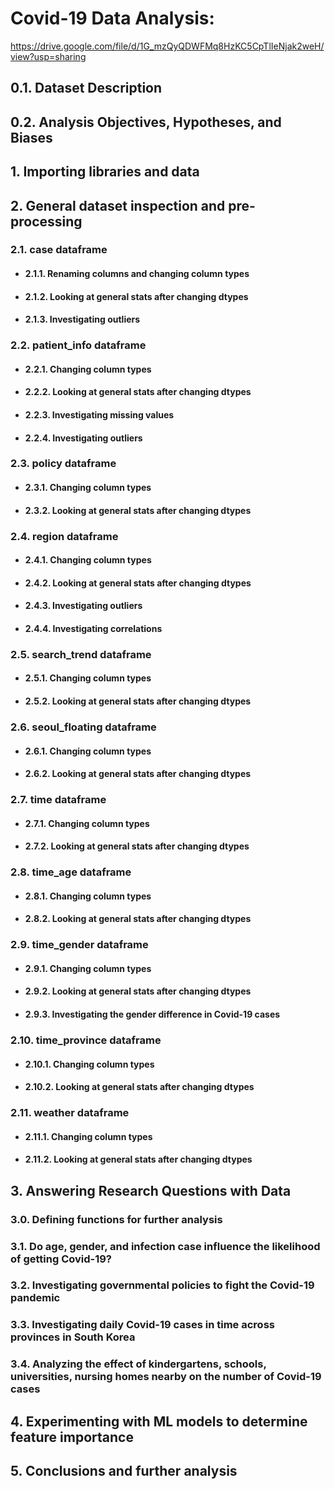 # Covid-19 Data Analysis:

https://drive.google.com/file/d/1G_mzQyQDWFMq8HzKC5CpTlIeNjak2weH/view?usp=sharing

## 0.1. Dataset Description

## 0.2. Analysis Objectives, Hypotheses, and Biases

## 1. Importing libraries and data

## 2. General dataset inspection and pre-processing

### 2.1. case dataframe
            
- #### 2.1.1. Renaming columns and changing column types

- #### 2.1.2. Looking at general stats after changing dtypes

- #### 2.1.3. Investigating outliers

### 2.2. patient_info dataframe

- #### 2.2.1. Changing column types

- #### 2.2.2. Looking at general stats after changing dtypes

- #### 2.2.3. Investigating missing values

- #### 2.2.4. Investigating outliers

### 2.3. policy dataframe

- #### 2.3.1. Changing column types

- #### 2.3.2. Looking at general stats after changing dtypes

### 2.4. region dataframe

- #### 2.4.1. Changing column types

- #### 2.4.2. Looking at general stats after changing dtypes

- #### 2.4.3. Investigating outliers

- #### 2.4.4. Investigating correlations

### 2.5. search_trend dataframe

- #### 2.5.1. Changing column types

- #### 2.5.2. Looking at general stats after changing dtypes

### 2.6. seoul_floating dataframe

- #### 2.6.1. Changing column types

- #### 2.6.2. Looking at general stats after changing dtypes

### 2.7. time dataframe

- #### 2.7.1. Changing column types

- #### 2.7.2. Looking at general stats after changing dtypes

### 2.8. time_age dataframe

- #### 2.8.1. Changing column types

- #### 2.8.2. Looking at general stats after changing dtypes

### 2.9. time_gender dataframe

- #### 2.9.1. Changing column types

- #### 2.9.2. Looking at general stats after changing dtypes

- #### 2.9.3. Investigating the gender difference in Covid-19 cases

### 2.10. time_province dataframe

- #### 2.10.1. Changing column types

- #### 2.10.2. Looking at general stats after changing dtypes

### 2.11. weather dataframe

- #### 2.11.1. Changing column types

- #### 2.11.2. Looking at general stats after changing dtypes

## 3. Answering Research Questions with Data

### 3.0. Defining functions for further analysis

### 3.1. Do age, gender, and infection case influence the likelihood of getting Covid-19?

### 3.2. Investigating governmental policies to fight the Covid-19 pandemic

### 3.3. Investigating daily Covid-19 cases in time across provinces in South Korea

### 3.4. Analyzing the effect of kindergartens, schools, universities, nursing homes nearby on the number of Covid-19 cases

## 4. Experimenting with ML models to determine feature importance

## 5. Conclusions and further analysis
